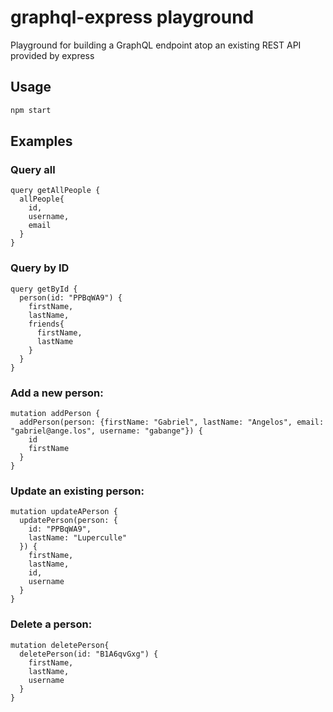 # graphql-express playground

Playground for building a GraphQL endpoint atop an existing REST API provided by express

## Usage
```bash
npm start
```

## Examples
### Query all
```
query getAllPeople {
  allPeople{
    id,
    username,
    email
  }
}
```

### Query by ID
```
query getById {
  person(id: "PPBqWA9") {
    firstName,
    lastName,
    friends{
      firstName,
      lastName
    }
  }
}
```

### Add a new person:

```
mutation addPerson {
  addPerson(person: {firstName: "Gabriel", lastName: "Angelos", email: "gabriel@ange.los", username: "gabange"}) {
    id
    firstName
  }
}
```

### Update an existing person:

```
mutation updateAPerson {
  updatePerson(person: {
    id: "PPBqWA9",
    lastName: "Luperculle"
  }) {
    firstName,
    lastName,
    id,
    username
  }
}
```

### Delete a person:

```
mutation deletePerson{
  deletePerson(id: "B1A6qvGxg") {
    firstName,
    lastName,
    username
  }
}
```
